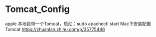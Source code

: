 #  Tomcat_Config

apple 本地自带一个Tomcat，启动：sudo apachectl start
Mac下安装配置Tomcat https://zhuanlan.zhihu.com/p/35775446
